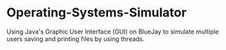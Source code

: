 # Operating-Systems-Simulator
Using Java's Graphic User Interface (GUI) on BlueJay to simulate multiple users saving and printing files by using threads.
